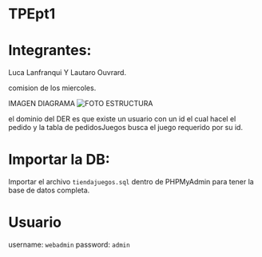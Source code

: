 # TPEpt1

# Integrantes:

Luca Lanfranqui Y Lautaro Ouvrard.


comision de los miercoles.

IMAGEN DIAGRAMA
![FOTO ESTRUCTURA](https://github.com/user-attachments/assets/43cb8b60-d8a6-4a00-b586-e23df0885756)

el dominio del DER es que existe un usuario con un id el cual hacel el pedido y la tabla de pedidosJuegos busca el juego requerido por su id.

# Importar la DB:

Importar el archivo `tiendajuegos.sql` dentro de PHPMyAdmin para tener la base de datos completa.

# Usuario

username: `webadmin` 
password: `admin`